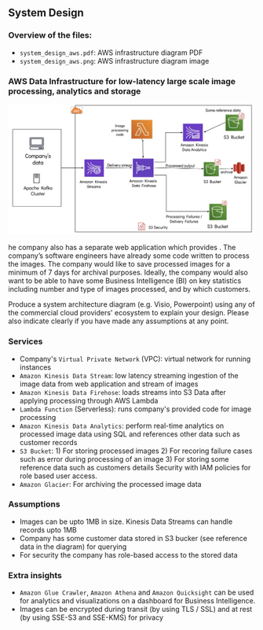 ## System Design

### Overview of the files: 
<!-- toc -->
- `system_design_aws.pdf`: AWS infrastructure diagram PDF
- `system_design_aws.png`: AWS infrastructure diagram image
<!-- tocstop -->

### AWS Data Infrastructure for low-latency large scale image processing, analytics and storage
![Model](system_design_aws.png)

he company also has a separate web application which provides . The company’s software engineers have already some code written to process the images. The company would like to save processed images for a minimum of 7 days for archival purposes. Ideally, the company would also want to be able to have some Business Intelligence (BI) on key statistics including number and type of images processed, and by which customers.

Produce a system architecture diagram (e.g. Visio, Powerpoint) using any of the commercial cloud providers' ecosystem to explain your design. Please also indicate clearly if you have made any assumptions at any point.

### Services
-  Company's `Virtual Private Network` (VPC): virtual network for running instances
- `Amazon Kinesis Data Stream`: low latency streaming ingestion of the image data from web application and stream of images
- `Amazon Kinesis Data Firehose`: loads streams into S3 Data after applying processing through AWS Lambda
- `Lambda Function` (Serverless): runs company's provided code for image processing 
- `Amazon Kinesis Data Analytics`: perform real-time analytics on processed image data using SQL and references other data such as customer records
- `S3 Bucket`: 
        1) For storing processed images
        2) For recoring failure cases such as error during processing of an image
        3) For storing some reference data such as customers details 
   Security with IAM policies for role based user access. 
- `Amazon Glacier`: For archiving the processed image data

### Assumptions 
- Images can be upto 1MB in size. Kinesis Data Streams can handle records upto 1MB
- Company has some customer data stored in S3 bucker (see reference data in the diagram) for querying
- For security the company has role-based access to the stored data

### Extra insights
- `Amazon Glue Crawler`, `Amazon Athena` and `Amazon Quicksight` can be used for analytics and visualizations on a dashboard for Business Intelligence.
- Images can be encrypted during transit (by using TLS / SSL) and at rest (by using SSE-S3 and SSE-KMS) for privacy
